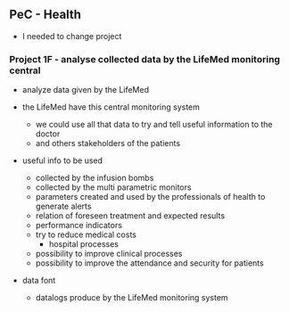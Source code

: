 ## PeC - Health
- I needed to change project

### Project 1F - analyse collected data by the LifeMed monitoring central
- analyze data given by the LifeMed

- the LifeMed have this central monitoring system
	* we could use all that data to try and tell useful information to the doctor 
	* and others stakeholders of the patients

- useful info to be used
	* collected by the infusion bombs
	* collected by the multi parametric monitors
	* parameters created and used by the professionals of health to generate alerts
	* relation of foreseen treatment and expected results
	* performance indicators
	* try to reduce medical costs
		+ hospital processes
	* possibility to improve clinical processes	
	* possibility to improve the attendance and security for patients

- data font
	* datalogs produce by the LifeMed monitoring system
